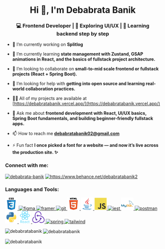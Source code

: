 <h1 align="center">Hi 👋, I'm Debabrata Banik</h1>
<h3 align="center">💻 Frontend Developer | 🎨 Exploring UI/UX | 🚀 Learning backend step by step</h3>

- 🔭 I’m currently working on **Splitlog**

- 🌱 I’m currently learning **state management with Zustand, GSAP animations in React, and the basics of fullstack project architecture.**

- 👯 I’m looking to collaborate on **small-to-mid scale frontend or fullstack projects (React + Spring Boot).**

- 🤝 I’m looking for help with **getting into open source and learning real-world collaboration practices.**

- 👨‍💻 All of my projects are available at [https://debabratabanik.vercel.app/](https://debabratabanik.vercel.app/)

- 💬 Ask me about **frontend development with React, UI/UX basics, Spring Boot fundamentals, and building beginner-friendly fullstack apps.**

- 📫 How to reach me **debabratabanik02@gmail.com**

- ⚡ Fun fact **I once picked a font for a website — and now it’s live across the production site. ✨**

<h3 align="left">Connect with me:</h3>
<p align="left">
<a href="https://linkedin.com/in/debabrata-banik" target="blank"><img align="center" src="https://raw.githubusercontent.com/rahuldkjain/github-profile-readme-generator/master/src/images/icons/Social/linked-in-alt.svg" alt="debabrata-banik" height="30" width="40" /></a>
<a href="https://www.behance.net/https://www.behance.net/debabratabanik2" target="blank"><img align="center" src="https://raw.githubusercontent.com/rahuldkjain/github-profile-readme-generator/master/src/images/icons/Social/behance.svg" alt="https://www.behance.net/debabratabanik2" height="30" width="40" /></a>
</p>

<h3 align="left">Languages and Tools:</h3>
<p align="left"> <a href="https://www.w3schools.com/css/" target="_blank" rel="noreferrer"> <img src="https://raw.githubusercontent.com/devicons/devicon/master/icons/css3/css3-original-wordmark.svg" alt="css3" width="40" height="40"/> </a> <a href="https://www.figma.com/" target="_blank" rel="noreferrer"> <img src="https://www.vectorlogo.zone/logos/figma/figma-icon.svg" alt="figma" width="40" height="40"/> </a> <a href="https://www.framer.com/" target="_blank" rel="noreferrer"> <img src="https://www.vectorlogo.zone/logos/framer/framer-icon.svg" alt="framer" width="40" height="40"/> </a> <a href="https://git-scm.com/" target="_blank" rel="noreferrer"> <img src="https://www.vectorlogo.zone/logos/git-scm/git-scm-icon.svg" alt="git" width="40" height="40"/> </a> <a href="https://www.w3.org/html/" target="_blank" rel="noreferrer"> <img src="https://raw.githubusercontent.com/devicons/devicon/master/icons/html5/html5-original-wordmark.svg" alt="html5" width="40" height="40"/> </a> <a href="https://www.java.com" target="_blank" rel="noreferrer"> <img src="https://raw.githubusercontent.com/devicons/devicon/master/icons/java/java-original.svg" alt="java" width="40" height="40"/> </a> <a href="https://developer.mozilla.org/en-US/docs/Web/JavaScript" target="_blank" rel="noreferrer"> <img src="https://raw.githubusercontent.com/devicons/devicon/master/icons/javascript/javascript-original.svg" alt="javascript" width="40" height="40"/> </a> <a href="https://jestjs.io" target="_blank" rel="noreferrer"> <img src="https://www.vectorlogo.zone/logos/jestjsio/jestjsio-icon.svg" alt="jest" width="40" height="40"/> </a> <a href="https://www.mysql.com/" target="_blank" rel="noreferrer"> <img src="https://raw.githubusercontent.com/devicons/devicon/master/icons/mysql/mysql-original-wordmark.svg" alt="mysql" width="40" height="40"/> </a> <a href="https://postman.com" target="_blank" rel="noreferrer"> <img src="https://www.vectorlogo.zone/logos/getpostman/getpostman-icon.svg" alt="postman" width="40" height="40"/> </a> <a href="https://www.python.org" target="_blank" rel="noreferrer"> <img src="https://raw.githubusercontent.com/devicons/devicon/master/icons/python/python-original.svg" alt="python" width="40" height="40"/> </a> <a href="https://reactjs.org/" target="_blank" rel="noreferrer"> <img src="https://raw.githubusercontent.com/devicons/devicon/master/icons/react/react-original-wordmark.svg" alt="react" width="40" height="40"/> </a> <a href="https://redux.js.org" target="_blank" rel="noreferrer"> <img src="https://raw.githubusercontent.com/devicons/devicon/master/icons/redux/redux-original.svg" alt="redux" width="40" height="40"/> </a> <a href="https://spring.io/" target="_blank" rel="noreferrer"> <img src="https://www.vectorlogo.zone/logos/springio/springio-icon.svg" alt="spring" width="40" height="40"/> </a> <a href="https://tailwindcss.com/" target="_blank" rel="noreferrer"> <img src="https://www.vectorlogo.zone/logos/tailwindcss/tailwindcss-icon.svg" alt="tailwind" width="40" height="40"/> </a> </p>

<p><img align="left" src="https://github-readme-stats.vercel.app/api/top-langs?username=debabratabanik&show_icons=true&locale=en&layout=compact" alt="debabratabanik" /></p>

<p>&nbsp;<img align="center" src="https://github-readme-stats.vercel.app/api?username=debabratabanik&show_icons=true&locale=en" alt="debabratabanik" /></p>

<p><img align="center" src="https://github-readme-streak-stats.herokuapp.com/?user=debabratabanik&" alt="debabratabanik" /></p>
